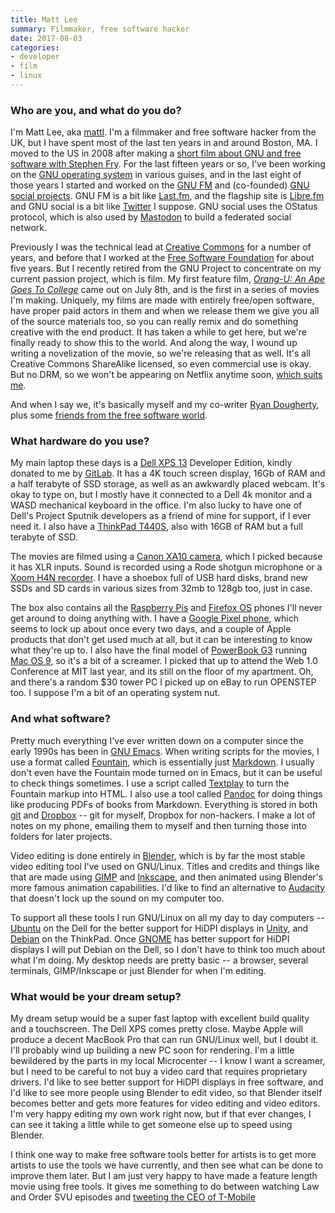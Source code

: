 ```yaml
---
title: Matt Lee
summary: Filmmaker, free software hacker
date: 2017-08-03
categories:
- developer
- film
- linux
---
```


### Who are you, and what do you do?

I'm Matt Lee, aka [mattl](https://mat.tl/ "Matt's website."). I'm a filmmaker and free software hacker from the UK, but I have spent most of the last ten years in and around Boston, MA. I moved to the US in 2008 after making a [short film about GNU and free software with Stephen Fry](https://www.youtube.com/watch?v=NM8VGiOv_I8 "Matt's GNU birthday video on YouTube."). For the last fifteen years or so, I've been working on the [GNU operating system][gnu] in various guises, and in the last eight of those years I started and worked on the [GNU FM][gnu-fm] and (co-founded) [GNU social projects][statusnet]. GNU FM is a bit like [Last.fm][], and the flagship site is [Libre.fm][] and GNU social is a bit like [Twitter][] I suppose. GNU social uses the OStatus protocol, which is also used by [Mastodon][] to build a federated social network.

Previously I was the technical lead at [Creative Commons](https://creativecommons.org/ "An organisation that helps people better share their content online.") for a number of years, and before that I worked at the [Free Software Foundation](https://www.fsf.org/ "A nonprofit that promotes computer freedoms.") for about five years. But I recently retired from the GNU Project to concentrate on my current passion project, which is film. My first feature film, [*Orang-U: An Ape Goes To College*](https://orangumovie.com/ "Matt's movie.") came out on July 8th, and is the first in a series of movies I'm making. Uniquely, my films are made with entirely free/open software, have proper paid actors in them and when we release them we give you all of the source materials too, so you can really remix and do something creative with the end product. It has taken a while to get here, but we're finally ready to show this to the world. And along the way, I wound up writing a novelization of the movie, so we're releasing that as well. It's all Creative Commons ShareAlike licensed, so even commercial use is okay. But no DRM, so we won't be appearing on Netflix anytime soon, [which suits me](https://defectivebydesign.org/ "A site that rejects DRM in web standards.").

And when I say we, it's basically myself and my co-writer [Ryan Dougherty](http://www.governorband.com/ "Ryan's band's website."), plus some [friends from the free software world](http://roguetrader.us/ "The Rogue Trader website.").

### What hardware do you use?

My main laptop these days is a [Dell XPS 13][xps-13] Developer Edition, kindly donated to me by [GitLab][]. It has a 4K touch screen display, 16Gb of RAM and a half terabyte of SSD storage, as well as an awkwardly placed webcam. It's okay to type on, but I mostly have it connected to a Dell 4k monitor and a WASD mechanical keyboard in the office. I'm also lucky to have one of Dell's Project Sputnik developers as a friend of mine for support, if I ever need it. I also have a [ThinkPad T440S][thinkpad-t440s], also with 16GB of RAM but a full terabyte of SSD.

The movies are filmed using a [Canon XA10 camera][xa10], which I picked because it has XLR inputs. Sound is recorded using a Rode shotgun microphone or a [Xoom H4N recorder][h4n]. I have a shoebox full of USB hard disks, brand new SSDs and SD cards in various sizes from 32mb to 128gb too, just in case.

The box also contains all the [Raspberry Pis][raspberry-pi] and [Firefox OS][firefox-os] phones I'll never get around to doing anything with. I have a [Google Pixel phone][pixel], which seems to lock up about once every two days, and a couple of Apple products that don't get used much at all, but it can be interesting to know what they're up to. I also have the final model of [PowerBook G3][powerbook-g3] running [Mac OS 9][mac-os], so it's a bit of a screamer. I picked that up to attend the Web 1.0 Conference at MIT last year, and its still on the floor of my apartment. Oh, and there's a random $30 tower PC I picked up on eBay to run OPENSTEP too. I suppose I'm a bit of an operating system nut.

### And what software?

Pretty much everything I've ever written down on a computer since the early 1990s has been in [GNU Emacs][emacs]. When writing scripts for the movies, I use a format called [Fountain][], which is essentially just [Markdown][]. I usually don't even have the Fountain mode turned on in Emacs, but it can be useful to check things sometimes. I use a script called [Textplay][] to turn the Fountain markup into HTML. I also use a tool called [Pandoc][] for doing things like producing PDFs of books from Markdown. Everything is stored in both [git][] and [Dropbox][] -- git for myself, Dropbox for non-hackers. I make a lot of notes on my phone, emailing them to myself and then turning those into folders for later projects.

Video editing is done entirely in [Blender][], which is by far the most stable video editing tool I've used on GNU/Linux. Titles and credits and things like that are made using [GIMP][] and [Inkscape][], and then animated using Blender's more famous animation capabilities. I'd like to find an alternative to [Audacity][] that doesn't lock up the sound on my computer too.

To support all these tools I run GNU/Linux on all my day to day computers -- [Ubuntu][] on the Dell for the better support for HiDPI displays in [Unity][unity.2], and [Debian][] on the ThinkPad. Once [GNOME][] has better support for HiDPI displays I will put Debian on the Dell, so I don't have to think too much about what I'm doing. My desktop needs are pretty basic -- a browser, several terminals, GIMP/Inkscape or just Blender for when I'm editing.

### What would be your dream setup?

My dream setup would be a super fast laptop with excellent build quality and a touchscreen. The Dell XPS comes pretty close. Maybe Apple will produce a decent MacBook Pro that can run GNU/Linux well, but I doubt it. I'll probably wind up building a new PC soon for rendering. I'm a little bewildered by the parts in my local Microcenter -- I know I want a screamer, but I need to be careful to not buy a video card that requires proprietary drivers. I'd like to see better support for HiDPI displays in free software, and I'd like to see more people using Blender to edit video, so that Blender itself becomes better and gets more features for video editing and video editors. I'm very happy editing my own work right now, but if that ever changes, I can see it taking a little while to get someone else up to speed using Blender.

I think one way to make free software tools better for artists is to get more artists to use the tools we have currently, and then see what can be done to improve them later. But I am just very happy to have made a feature length movie using free tools. It gives me something to do between watching Law and Order SVU episodes and [tweeting the CEO of T-Mobile](https://twitter.com/mattl/status/685224731667087360 "Matt's tweet about his conversation with T-Mobile on Twitter.")

[audacity]: https://sourceforge.net/projects/audacity/ "An open-source, cross-platform audio editor."
[blender]: https://www.blender.org/ "A free, open-source 3D renderer."
[debian]: https://www.debian.org/ "A Linux distribution."
[dropbox]: https://www.dropbox.com/ "Online syncing and storage."
[emacs]: http://www.gnu.org/software/emacs/ "An extensible, customizable, free/libre text editor — and more."
[firefox-os]: https://support.mozilla.org/products/firefox-os "An OS for smartphones."
[fountain]: https://fountain.io/ "A plain text markup language for film and TV scripts."
[gimp]: https://www.gimp.org/ "An open-source image editor."
[git]: https://git-scm.com/ "A version control system."
[gitlab]: https://about.gitlab.com/ "A git repository manager."
[gnome]: https://www.gnome.org/ "A desktop system for *nix operating systems."
[gnu-fm]: http://web.archive.org/web/20230815174540/https://fedi.network/fm "Software for running a music-related website."
[gnu]: https://www.gnu.org/ "A free operating system."
[h4n]: http://web.archive.org/web/20150212190215/http://www.zoom.co.jp/english/products/h4n/ "A digital audio recorder."
[inkscape]: https://inkscape.org/ "An open-source vector graphics program."
[last.fm]: https://www.last.fm/ "An online radio/tool for tracking your listening habits."
[libre.fm]: https://libre.fm/ "A service for sharing your music listening habits."
[mac-os]: https://en.wikipedia.org/wiki/Classic_Mac_OS "An operating system for older Macintosh computers."
[markdown]: https://daringfireball.net/projects/markdown/ "An email-like format for marking up text."
[mastodon]: https://mastodon.social/about "A decentralised social network."
[pandoc]: https://pandoc.org/ "A Markdown document converter."
[pixel]: https://store.google.com/product/pixel_phone?hl=ja "A 5 inch Android smartphone."
[powerbook-g3]: https://en.wikipedia.org/wiki/PowerBook_G3 "An old Mac laptop."
[raspberry-pi]: https://en.wikipedia.org/wiki/Raspberry_Pi "A single-board hackable computer."
[statusnet]: http://web.archive.org/web/20230601175541/http://www.gnu.org/software/social/merge.html "A free, open-source micro-blogging software platform."
[textplay]: http://web.archive.org/web/20230706193220/https://github.com/olivertaylor/Textplay "A command-line tool for converting Fountain formatted text into other formats."
[thinkpad-t440s]: https://www.lenovo.com/us/en/ "A 14 inch PC laptop."
[twitter]: http://web.archive.org/web/20230525035323/https://twitter.com/ "An online micro-blogging platform."
[ubuntu]: https://ubuntu.com/ "A Unix distribution."
[unity.2]: http://web.archive.org/web/20170905064051/http://unity.ubuntu.com:80/projects/unity "A desktop and notebook environment."
[xa10]: https://www.usa.canon.com/shop/video/view-all-video "A pro camcorder."
[xps-13]: http://web.archive.org/web/20230706193216/https://www.dell.com/en-us/shop/cty/pdp/spd/xps-13-9333 "A 13 inch PC laptop."
